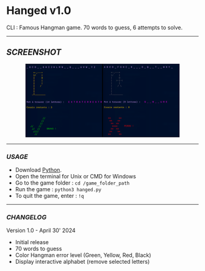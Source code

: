 # Hanged v1.0
CLI : Famous Hangman game.
70 words to guess, 6 attempts to solve.

---

## *SCREENSHOT*
<div align="center">
    <img
        src="https://github.com/AyckinnLisa/hanged/blob/main/screenshot.png"
        alt="DEMO"
        style="width:80%">
</div>

---

### *USAGE*
* Download [Python](https://www.python.org/downloads/).
* Open the terminal for Unix or CMD for Windows
* Go to the game folder : ```cd /game_folder_path```
* Run the game : ```python3 hanged.py```
* To quit the game, enter : ```!q```

---

### *CHANGELOG*
Version 1.0 - April 30' 2024
- Initial release
- 70 words to guess
- Color Hangman error level (Green, Yellow, Red, Black)
- Display interactive alphabet (remove selected letters)
